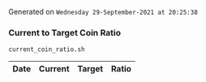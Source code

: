 Generated on `Wednesday 29-September-2021 at 20:25:38`

### Current to Target Coin Ratio
`current_coin_ratio.sh`

Date|Current|Target|Ratio
---|---|---|---
